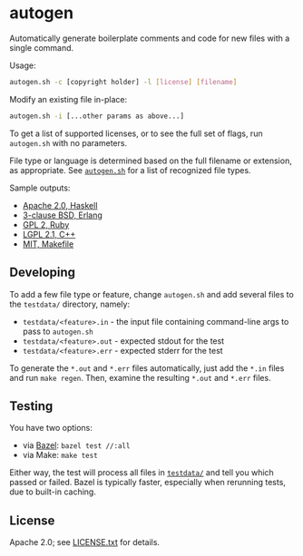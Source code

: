 autogen
=======

Automatically generate boilerplate comments and code for new files with a single
command.

Usage:

```bash
autogen.sh -c [copyright holder] -l [license] [filename]
```

Modify an existing file in-place:

```bash
autogen.sh -i [...other params as above...]
```

To get a list of supported licenses, or to see the full set of flags, run
`autogen.sh` with no parameters.

File type or language is determined based on the full filename or extension, as
appropriate. See [`autogen.sh`](autogen.sh) for a list of recognized file types.

Sample outputs:

* [Apache 2.0, Haskell](testdata/apache-acme-hs.out)
* [3-clause BSD, Erlang](testdata/bsd3-acme-erl.out)
* [GPL 2, Ruby](testdata/gpl2-acme-rb.out)
* [LGPL 2.1, C++](testdata/lgpl2.1-acme-cpp.out)
* [MIT, Makefile](testdata/mit-acme-makefile.out)

Developing
----------

To add a few file type or feature, change `autogen.sh` and add several files to
the `testdata/` directory, namely:

* `testdata/<feature>.in` - the input file containing command-line args to pass
  to `autogen.sh`
* `testdata/<feature>.out` - expected stdout for the test
* `testdata/<feature>.err` - expected stderr for the test

To generate the `*.out` and `*.err` files automatically, just add the `*.in`
files and run `make regen`. Then, examine the resulting `*.out` and `*.err`
files.

Testing
-------

You have two options:

* via [Bazel](http://bazel.io/): `bazel test //:all`
* via Make: `make test`

Either way, the test will process all files in [`testdata/`](testdata) and tell
you which passed or failed. Bazel is typically faster, especially when rerunning
tests, due to built-in caching.

License
-------

Apache 2.0; see [LICENSE.txt](LICENSE.txt) for details.
